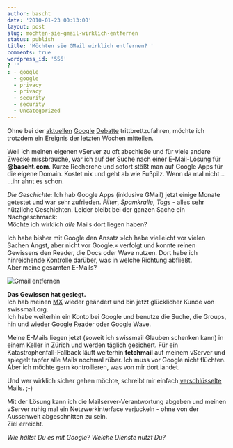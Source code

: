 ```yaml
---
author: bascht
date: '2010-01-23 00:13:00'
layout: post
slug: mochten-sie-gmail-wirklich-entfernen
status: publish
title: 'Möchten sie GMail wirklich entfernen? '
comments: true
wordpress_id: '556'
? ''
: - google
  - google
  - privacy
  - privacy
  - security
  - security
  - Uncategorized
---
```


Ohne bei der
[aktuellen](http://www.state.gov/secretary/rm/2010/01/135519.htm)
[Google](http://mspr0.de/?p=996) [Debatte](http://mspr0.de/?p=1004)
trittbrettzufahren, möchte ich trotzdem ein Ereignis der letzten
Wochen mitteilen. 

Weil ich meinen eigenen vServer zu oft abschieße und für viele
andere Zwecke missbrauche, war ich auf der Suche nach einer
E-Mail-Lösung für **@bascht.com**. Kurze Recherche und sofort stößt
man auf Google Apps für die eigene Domain. Kostet nix und geht ab
wie Fußpilz. Wenn da mal nicht… …ihr ahnt es schon.

*Die Geschichte:* Ich hab Google Apps (inklusive GMail) jetzt
einige Monate getestet und war sehr zufrieden. *Filter*,
*Spamkralle*, *Tags* - alles sehr   
nützliche Geschichten. Leider bleibt bei der ganzen Sache ein
Nachgeschmack:  
Möchte ich wirklich *alle* Mails dort liegen haben? 

  
Ich habe bisher mit Google den Ansatz »Ich habe vielleicht vor
vielen Sachen Angst, aber nicht vor Google.« verfolgt und konnte
reinen Gewissens den Reader, die Docs oder Wave nutzen. Dort habe
ich hinreichende Kontrolle darüber, was in welche Richtung
abfließt.   
Aber meine gesamten E-Mails? 

![Gmail entfernen](http://img706.imageshack.us/img706/9751/removegmail.png)

**Das Gewissen hat gesiegt.**  
Ich hab meinen
[MX](http://de.wikipedia.org/wiki/Mail_Exchange_Resource_Record)
wieder geändert und bin jetzt glücklicher Kunde von
swissmail.org.   
Ich habe weiterhin ein Konto bei Google und benutze die Suche, die
Groups, hin und wieder Google Reader oder Google Wave. 

Meine E-Mails liegen jetzt (soweit ich swissmail Glauben schenken
kann) in einem Keller in Zürich und werden täglich gesichert. Für
ein Katastrophenfall-Fallback läuft weiterhin **fetchmail** auf
meinem vServer und spiegelt tapfer alle Mails nochmal rüber. Ich
muss vor Google nicht flüchten. Aber ich möchte gern kontrollieren,
was von mir dort landet.

Und wer wirklich sicher gehen möchte, schreibt mir einfach
[verschlüsselte](http://wiki.bascht.com/PGPKeys) Mails. ;-)

Mit der Lösung kann ich die Mailserver-Verantwortung abgeben und
meinen vServer ruhig mal ein Netzwerkinterface verjuckeln - ohne
von der Aussenwelt abgeschnitten zu sein.   
Ziel erreicht.

*Wie hältst Du es mit Google? Welche Dienste nutzt Du?*




